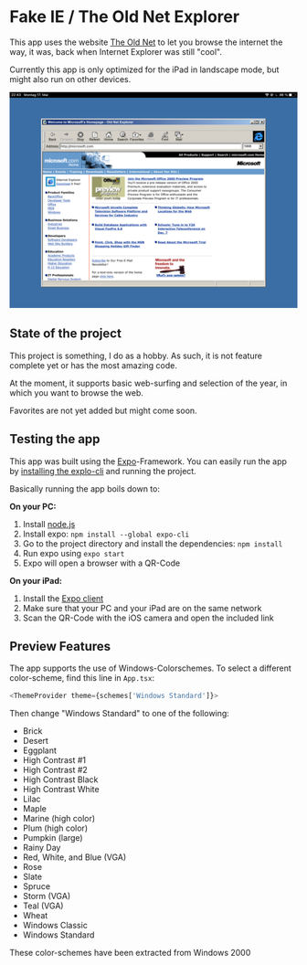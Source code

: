 # Fake IE / The Old Net Explorer

This app uses the website [The Old Net](https://theoldnet.com) to let you browse the internet the way, it was, back when Internet Explorer was still "cool".

Currently this app is only optimized for the iPad in landscape mode, but might also run on other devices.

![Screenshot](./screenshot.jpeg)

## State of the project

This project is something, I do as a hobby. As such, it is not feature complete yet or has the most amazing code.

At the moment, it supports basic web-surfing and selection of the year, in which you want to browse the web.

Favorites are not yet added but might come soon.

## Testing the app

This app was built using the [Expo](https://expo.io)-Framework. You can easily run the app by [installing the explo-cli](https://docs.expo.io/get-started/installation/) and running the project.

Basically running the app boils down to:

**On your PC:**

1. Install [node.js](https://nodejs.org/en/)
2. Install expo: `npm install --global expo-cli`
3. Go to the project directory and install the dependencies: `npm install`
4. Run expo using `expo start`
5. Expo will open a browser with a QR-Code

**On your iPad:**

1. Install the [Expo client](https://apps.apple.com/de/app/expo-client/id982107779)
2. Make sure that your PC and your iPad are on the same network
3. Scan the QR-Code with the iOS camera and open the included link

## Preview Features

The app supports the use of Windows-Colorschemes. To select a different color-scheme, find this line in `App.tsx`:

```ts
<ThemeProvider theme={schemes['Windows Standard']}>
```

Then change "Windows Standard" to one of the following:

- Brick
- Desert
- Eggplant
- High Contrast #1
- High Contrast #2
- High Contrast Black
- High Contrast White
- Lilac
- Maple
- Marine (high color)
- Plum (high color)
- Pumpkin (large)
- Rainy Day
- Red, White, and Blue (VGA)
- Rose
- Slate
- Spruce
- Storm (VGA)
- Teal (VGA)
- Wheat
- Windows Classic
- Windows Standard

These color-schemes have been extracted from Windows 2000
